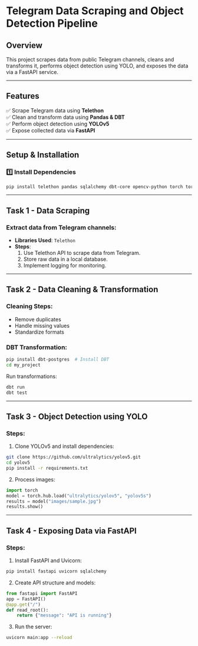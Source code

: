 # Telegram Data Scraping and Object Detection Pipeline

## Overview
This project scrapes data from public Telegram channels, cleans and transforms it, performs object detection using YOLO, and exposes the data via a FastAPI service.

---
## Features
✅ Scrape Telegram data using **Telethon**  
✅ Clean and transform data using **Pandas & DBT**  
✅ Perform object detection using **YOLOv5**  
✅ Expose collected data via **FastAPI**  

---
## Setup & Installation
### 1️⃣ Install Dependencies
```bash
pip install telethon pandas sqlalchemy dbt-core opencv-python torch torchvision fastapi uvicorn
```

---
## Task 1 - Data Scraping
### Extract data from Telegram channels:
- **Libraries Used**: `Telethon`
- **Steps**:
  1. Use Telethon API to scrape data from Telegram.
  2. Store raw data in a local database.
  3. Implement logging for monitoring.

---
## Task 2 - Data Cleaning & Transformation
### Cleaning Steps:
- Remove duplicates
- Handle missing values
- Standardize formats

### DBT Transformation:
```bash
pip install dbt-postgres  # Install DBT
cd my_project
```
Run transformations:
```bash
dbt run
dbt test
```

---
## Task 3 - Object Detection using YOLO
### Steps:
1. Clone YOLOv5 and install dependencies:
```bash
git clone https://github.com/ultralytics/yolov5.git
cd yolov5
pip install -r requirements.txt
```
2. Process images:
```python
import torch
model = torch.hub.load("ultralytics/yolov5", "yolov5s")
results = model("images/sample.jpg")
results.show()
```

---
## Task 4 - Exposing Data via FastAPI
### Steps:
1. Install FastAPI and Uvicorn:
```bash
pip install fastapi uvicorn sqlalchemy
```
2. Create API structure and models:
```python
from fastapi import FastAPI
app = FastAPI()
@app.get("/")
def read_root():
    return {"message": "API is running"}
```
3. Run the server:
```bash
uvicorn main:app --reload
```
